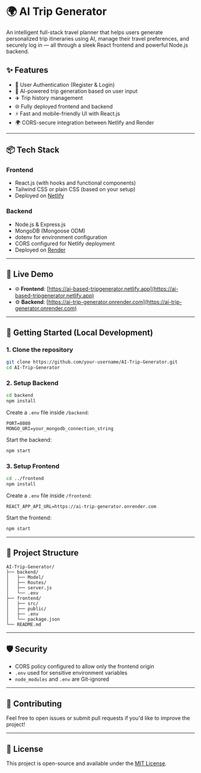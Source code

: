 
# 🌍 AI Trip Generator

An intelligent full-stack travel planner that helps users generate personalized trip itineraries using AI, manage their travel preferences, and securely log in — all through a sleek React frontend and powerful Node.js backend.

## ✨ Features

- 🔐 User Authentication (Register & Login)
- 🤖 AI-powered trip generation based on user input
- ✈️ Trip history management
- 🌐 Fully deployed frontend and backend
- ⚡ Fast and mobile-friendly UI with React.js
- 🌍 CORS-secure integration between Netlify and Render

---

## 📦 Tech Stack

### Frontend
- React.js (with hooks and functional components)
- Tailwind CSS or plain CSS (based on your setup)
- Deployed on [Netlify](https://www.netlify.com)

### Backend
- Node.js & Express.js
- MongoDB (Mongoose ODM)
- dotenv for environment configuration
- CORS configured for Netlify deployment
- Deployed on [Render](https://render.com)

---

## 🔗 Live Demo

- 🌐 **Frontend**: [https://ai-based-tripgenerator.netlify.app](https://ai-based-tripgenerator.netlify.app)
- ⚙️ **Backend**: [https://ai-trip-generator.onrender.com](https://ai-trip-generator.onrender.com)

---

## 🚀 Getting Started (Local Development)

### 1. Clone the repository

```bash
git clone https://github.com/your-username/AI-Trip-Generator.git
cd AI-Trip-Generator
````

### 2. Setup Backend

```bash
cd backend
npm install
```

Create a `.env` file inside `/backend`:

```env
PORT=8080
MONGO_URI=your_mongodb_connection_string
```

Start the backend:

```bash
npm start
```

### 3. Setup Frontend

```bash
cd ../frontend
npm install
```

Create a `.env` file inside `/frontend`:

```env
REACT_APP_API_URL=https://ai-trip-generator.onrender.com
```

Start the frontend:

```bash
npm start
```

---

## 📁 Project Structure

```
AI-Trip-Generator/
├── backend/
│   ├── Model/
│   ├── Routes/
│   ├── server.js
│   └── .env
├── frontend/
│   ├── src/
│   ├── public/
│   ├── .env
│   └── package.json
└── README.md
```

---

## 🛡️ Security

* CORS policy configured to allow only the frontend origin
* `.env` used for sensitive environment variables
* `node_modules` and `.env` are Git-ignored

---

## 🙌 Contributing

Feel free to open issues or submit pull requests if you'd like to improve the project!

---

## 📄 License

This project is open-source and available under the [MIT License](LICENSE).

